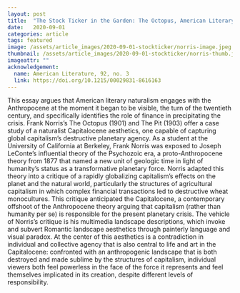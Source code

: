 ```yaml
--- 
layout: post
title:  "The Stock Ticker in the Garden: The Octopus, American Literary Naturalism, and Capitalocene Aesthetics"
date:   2020-09-01
categories: article
tags: featured
image: /assets/article_images/2020-09-01-stockticker/norris-image.jpeg
thumbnail: /assets/article_images/2020-09-01-stockticker/norris-thumb.jpeg
imageattr: ""
acknowledgement:
  name: American Literature, 92, no. 3
  link: https://doi.org/10.1215/00029831-8616163 
---
```


This essay argues that American literary naturalism engages with the Anthropocene at the moment it began to be visible, the turn of the twentieth century, and specifically identifies the role of finance in precipitating the crisis. Frank Norris’s The Octopus (1901) and The Pit (1903) offer a case study of a naturalist Capitalocene aesthetics, one capable of capturing global capitalism’s destructive planetary agency. As a student at the University of California at Berkeley, Frank Norris was exposed to Joseph LeConte’s influential theory of the Psychozoic era, a proto-Anthropocene theory from 1877 that named a new unit of geologic time in light of humanity’s status as a transformative planetary force. Norris adapted this theory into a critique of a rapidly globalizing capitalism’s effects on the planet and the natural world, particularly the structures of agricultural capitalism in which complex financial transactions led to destructive wheat monocultures. This critique anticipated the Capitalocene, a contemporary offshoot of the Anthropocene theory arguing that capitalism (rather than humanity per se) is responsible for the present planetary crisis. The vehicle of Norris’s critique is his multimedia landscape descriptions, which invoke and subvert Romantic landscape aesthetics through painterly language and visual paradox. At the center of this aesthetics is a contradiction in individual and collective agency that is also central to life and art in the Capitalocene: confronted with an anthropogenic landscape that is both destroyed and made sublime by the structures of capitalism, individual viewers both feel powerless in the face of the force it represents and feel themselves implicated in its creation, despite different levels of responsibility.
